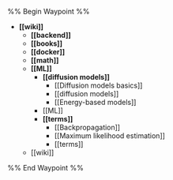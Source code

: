 %% Begin Waypoint %%
- **[[wiki]]**
	- **[[backend]]**
	- **[[books]]**
	- **[[docker]]**
	- **[[math]]**
	- **[[ML]]**
		- **[[diffusion models]]**
			- [[Diffusion models basics]]
			- [[diffusion models]]
			- [[Energy-based models]]
		- [[ML]]
		- **[[terms]]**
			- [[Backpropagation]]
			- [[Maximum likelihood estimation]]
			- [[terms]]
	- [[wiki]]

%% End Waypoint %%